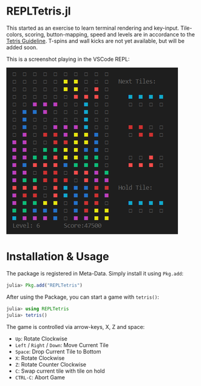 # REPLTetris.jl
This started as an exercise to learn terminal rendering and key-input. Tile-colors, scoring, button-mapping, speed and levels are in accordance to the [Tetris Guideline][1]. T-spins and wall kicks are not yet available, but will be added soon.

This is a screenshot playing in the VSCode REPL:

![Julia REPL Screenshot of a lost game of REPLTetris](resources/Screenshot.PNG)

# Installation & Usage
The package is registered in Meta-Data. Simply install it using `Pkg.add`:
```julia
julia> Pkg.add("REPLTetris")
```

After using the Package, you can start a game with `tetris()`:

```julia
julia> using REPLTetris
julia> tetris()
```

The game is controlled via arrow-keys, X, Z and space:
- `Up`: Rotate Clockwise
- `Left` / `Right` / `Down`: Move Current Tile
- `Space`: Drop Current Tile to Bottom
- `X`: Rotate Clockwise
- `Z`: Rotate Counter Clockwise
- `C`: Swap current tile with tile on hold
- `CTRL-C`: Abort Game

[1]: http://tetris.wikia.com/wiki/Tetris_Guideline
